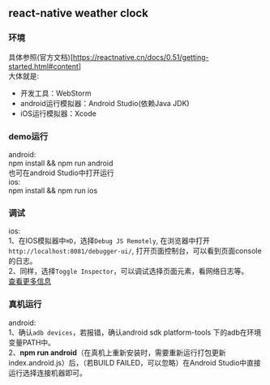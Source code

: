 ## react-native weather clock

### 环境
具体参照(官方文档)[https://reactnative.cn/docs/0.51/getting-started.html#content]    
大体就是:    
*   开发工具：WebStorm
*   android运行模拟器：Android Studio(依赖Java JDK)
*   iOS运行模拟器：Xcode

### demo运行   
android:     
    npm install && npm run android   
    也可在android Studio中打开运行    
ios:     
    npm install && npm run ios    
### 调试
ios:   
1、在IOS模拟器中` ⌘D `，选择`Debug JS Remotely`, 在浏览器中打开`http://localhost:8081/debugger-ui/`, 打开页面控制台，可以看到页面console的日志。    
2、同样，选择`Toggle Inspector`，可以调试选择页面元素，看网络日志等。    
[查看更多信息](https://facebook.github.io/react-native/docs/debugging.html#accessing-the-in-app-developer-menu)    

### 真机运行
android:     
1、确认`adb devices`，若报错，确认android sdk platform-tools 下的adb在环境变量PATH中。    
2、**npm run android**（在真机上重新安装时，需要重新运行打包更新index.android.js）后，（若BUILD FAILED，可以忽略）在Android Studio中直接运行选择连接机器即可。   